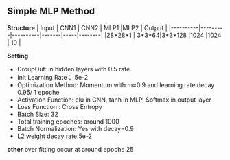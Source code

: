 ## Simple MLP Method

**Structure**
  | Input    | CNN1    | CNN2     | MLP1  |MLP2 | Output |
  |----------|---------|----------|-------|-----|--------|
  |28\*28\*1 | 3\*3\*64|3\*3\*128 |1024   |1024 | 10     |

**Setting**
  * DroupOut: in hidden layers with 0.5 rate
  * Init Learning Rate： 5e-2
  * Optimization Method: Momentum with m=0.9 and learning rate decay 0.95/ 1 epoche
  * Activation Function: elu in CNN, tanh in MLP, Softmax in output layer
  * Loss Function : Cross Entropy
  * Batch Size: 32
  * Total training epoches: around 1000
  * Batch Normalization: Yes with decay=0.9
  * L2 weight decay rate:5e-2

**other**
over fitting occur at around epoche 25 
